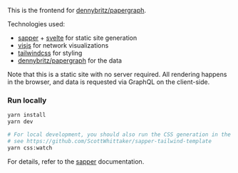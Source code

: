 This is the frontend for [dennybritz/papergraph](https://github.com/dennybritz/papergraph). 

Technologies used:

- [sapper](https://sapper.svelte.dev/) + [svelte](https://svelte.dev/) for static site generation
- [visjs](https://visjs.org/) for network visualizations
- [tailwindcss](https://tailwindcss.com/) for styling
- [dennybritz/papergraph](https://github.com/dennybritz/papergraph) for the data

Note that this is a static site with no server required. All rendering happens in the browser, and data is requested via GraphQL on the client-side.

### Run locally

```bash
yarn install
yarn dev

# For local development, you should also run the CSS generation in the background
# see https://github.com/ScottWhittaker/sapper-tailwind-template
yarn css:watch
```

For details, refer to the [sapper](https://sapper.svelte.dev/) documentation.